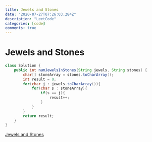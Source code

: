 ```yaml
---
title: Jewels and Stones
date: "2020-07-27T07:26:03.284Z"
description: "LeetCode"
categories: [code]
comments: true
---
```


# Jewels and Stones

~~~java
class Solution {
    public int numJewelsInStones(String jewels, String stones) {
        char[] stoneArray = stones.toCharArray();
        int result = 0;
        for(char j : jewels.toCharArray()){
            for(char s : stoneArray){
                if(s == j){
                    result++;
                }
            }
        }
        return result;
    }
}
~~~

[Jewels and Stones](https://leetcode.com/problems/jewels-and-stones/)

